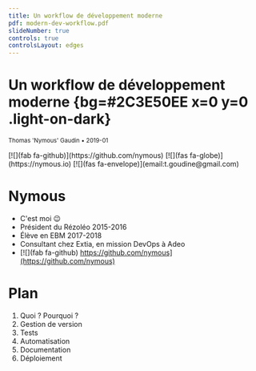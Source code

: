 ```yaml
---
title: Un workflow de développement moderne
pdf: modern-dev-workflow.pdf
slideNumber: true
controls: true
controlsLayout: edges
---
```


# Un workflow de développement moderne {bg=#2C3E50EE x=0 y=0 .light-on-dark}

<small>Thomas 'Nymous' Gaudin • 2019-01</small>

<div class="intro">
[![](fab fa-github)](https://github.com/nymous)
[![](fas fa-globe)](https://nymous.io)
[![](fas fa-envelope)](email:t.goudine@gmail.com)
</div>

# Nymous

* C'est moi 😉
* Président du Rézoléo 2015-2016
* Élève en EBM 2017-2018
* Consultant chez Extia, en mission DevOps à Adeo
* [![](fab fa-github) https://github.com/nymous](https://github.com/nymous)

# Plan

1. Quoi ? Pourquoi ?
2. Gestion de version
3. Tests
4. Automatisation
5. Documentation
6. Déploiement
